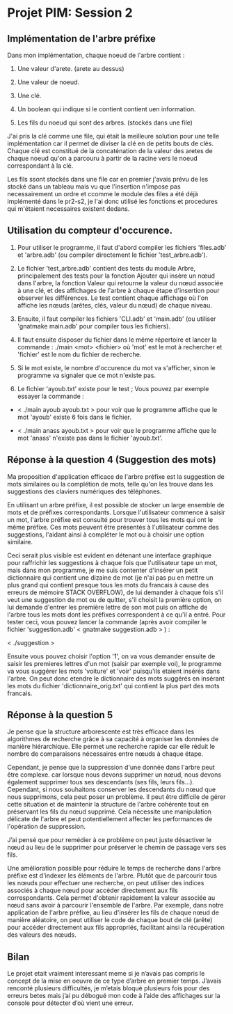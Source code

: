 # Projet PIM: Session 2

## Implémentation de l'arbre préfixe

Dans mon implémentation, chaque noeud de l'arbre contient :

1. Une valeur d'arete. (arete au dessus)

2. Une valeur de noeud.

3. Une clé.

4. Un boolean qui indique si le contient contient uen information.

5. Les fils du noeud qui sont des arbres. (stockés dans une file)

J'ai pris la clé comme une file, qui était la meilleure solution pour une telle implémentation car il permet de diviser la clé en de petits bouts de clés. Chaque clé est constitué de la concaténation de la valeur des aretes de chaque noeud qu'on a parcouru à partir de la racine vers le noeud correspondant à la clé.

Les fils ssont stockés dans une file car en premier j'avais prévu de les stocké dans un tableau mais vu que l'insertion n'impose pas necessairement un ordre et ccomme le module des files a été déjà implémenté dans le pr2-s2, je l'ai donc utilisé les fonctions et procedures qui m'étaient necessaires existent dedans.

## Utilisation du compteur d'occurence.

1. Pour utiliser le programme, il faut d'abord compiler les fichiers 'files.adb' et 'arbre.adb' (ou compiler directement le fichier 'test_arbre.adb').

2. Le fichier 'test_arbre.adb' contient des tests du module Arbre, principalement des tests pour la fonction Ajouter qui insère un nœud dans l'arbre, la fonction Valeur qui retourne la valeur du nœud associée à une clé, et des affichages de l'arbre à chaque étape d'insertion pour observer les différences. Le test contient chaque affichage où l'on affiche les nœuds (arêtes, clés, valeur du nœud) de chaque niveau.

3. Ensuite, il faut compiler les fichiers 'CLI.adb' et 'main.adb' (ou utiliser 'gnatmake main.adb' pour compiler tous les fichiers).

4. Il faut ensuite disposer du fichier dans le même répertoire et lancer la commande :
./main &lt;mot&gt; &lt;fichier&gt;
où 'mot' est le mot à rechercher et 'fichier' est le nom du fichier de recherche.

5. Si le mot existe, le nombre d'occurence du mot va s'afficher, sinon le programme va signaler que ce mot n'existe pas.

6. Le fichier 'ayoub.txt' existe pour le test ; Vous pouvez par exemple essayer la commande :

- &lt; ./main ayoub ayoub.txt &gt; pour voir que le programme affiche que le mot 'ayoub' existe 6 fois dans le fichier.

- &lt; ./main anass ayoub.txt &gt; pour voir que le programme affiche que le mot 'anass' n'existe pas dans le fichier 'ayoub.txt'.

## Réponse à la question 4 (Suggestion des mots)

Ma proposition d'application efficace de l'arbre préfixe est la suggestion de mots similaires ou la complétion de mots, telle qu'on les trouve dans les suggestions des claviers numériques des téléphones.

En utilisant un arbre préfixe, il est possible de stocker un large ensemble de mots et de préfixes correspondants. Lorsque l'utilisateur commence à saisir un mot, l'arbre préfixe est consulté pour trouver tous les mots qui ont le même préfixe. Ces mots peuvent être présentés à l'utilisateur comme des suggestions, l'aidant ainsi à compléter le mot ou à choisir une option similaire.

Ceci serait plus visible est evident en détenant une interface graphique pour raffrichir les suggestions à chaque fois que l'utilisateur tape un mot, mais dans mon programme, je me suis contenter d'insérer un petit dictionnaire qui contient une dizaine de mot (je n'ai pas pu en mettre un plus grand qui contient presque tous les mots du francais à cause des erreurs de mémoire STACK OVERFLOW), de lui demander à chaque fois s'il veut une suggestion de mot ou de quitter, s'il choisit la première option, on lui demande d'entrer les première lettre de son mot puis on affiche de l'arbre tous les mots dont les préfixes correspondent à ce qu'il a entré. Pour tester ceci, vous pouvez lancer la commande (après avoir compiler le fichier 'suggestion.adb' &lt; gnatmake suggestion.adb &gt; ) :

&lt; ./suggestion &gt;

Ensuite vous pouvez choisir l'option '1', on va vous demander ensuite de saisir les premieres lettres d'un mot (saisir par exemple voi), le programme va vous suggérer les mots 'voiture' et 'voir' puisqu'ils etaient insérés dans l'arbre. On peut donc etendre le dictionnaire des mots suggérés en insérant les mots du fichier 'dictionnaire_orig.txt' qui contient la plus part des mots francais.

## Réponse à la question 5

Je pense que la structure arborescente est très efficace dans les algorithmes de recherche grâce à sa capacité à organiser les données de manière hiérarchique. Elle permet une recherche rapide car elle réduit le nombre de comparaisons nécessaires entre nœuds à chaque étape. 

Cependant, je pense que la suppression d'une donnée dans l'arbre peut être complexe. car lorsque nous devons supprimer un nœud, nous devons également supprimer tous ses descendants (ses fils, leurs fils…). Cependant, si nous souhaitons conserver les descendants du nœud que nous supprimons, cela peut poser un problème. Il peut être difficile de gérer cette situation et de maintenir la structure de l'arbre cohérente tout en préservant les fils du nœud supprimé. Cela nécessite une manipulation délicate de l'arbre et peut potentiellement affecter les performances de l'opération de suppression.

J’ai pensé que pour remédier à ce problème on peut juste désactiver le nœud au lieu de le supprimer pour préserver le chemin de passage vers ses fils.

Une amélioration possible pour réduire le temps de recherche dans l'arbre préfixe est d'indexer les éléments de l'arbre. Plutôt que de parcourir tous les nœuds pour effectuer une recherche, on peut utiliser des indices associés à chaque nœud pour accéder directement aux fils correspondants. Cela permet d'obtenir rapidement la valeur associée au nœud sans avoir à parcourir l'ensemble de l'arbre. Par exemple, dans notre application de l'arbre préfixe, au lieu d'insérer les fils de chaque nœud de manière aléatoire, on peut utiliser le code de chaque bout de clé (arête) pour accéder directement aux fils appropriés, facilitant ainsi la récupération des valeurs des nœuds.

## Bilan

Le projet etait vraiment interessant meme si je n’avais pas compris le concept
de la mise en oeuvre de ce type d’arbre en premier temps. J’avais renconté
plusieurs difficultés, je m’etais bloqué plusieurs fois pour des erreurs betes mais
j’ai pu débogué mon code à l’aide des affichages sur la console pour détecter d’où
vient une erreur.
